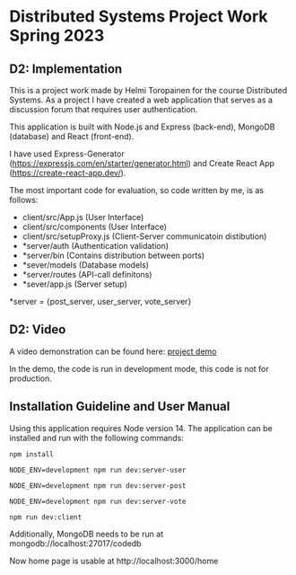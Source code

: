 # Distributed Systems Project Work Spring 2023

## D2: Implementation

This is a project work made by Helmi Toropainen for the course Distributed Systems. As a project I have created a web application that serves as a discussion forum that requires user authentication.

This application is built with Node.js and Express (back-end), MongoDB (database) and React (front-end).

I have used Express-Generator (https://expressjs.com/en/starter/generator.html) and Create React App (https://create-react-app.dev/).

The most important code for evaluation, so code written by me, is as follows:

* client/src/App.js (User Interface)
* client/src/components (User Interface)
* client/src/setupProxy.js (Client-Server communicatoin distibution)
* *server/auth (Authentication validation)
* *server/bin (Contains distribution between ports)
* *sever/models (Database models)
* *server/routes (API-call definitons)
* *sever/app.js (Server setup)

*server = {post_server, user_server, vote_server}

## D2: Video

A video demonstration can be found here: [project demo](https://lut-my.sharepoint.com/:v:/g/personal/helmi_toropainen_student_lut_fi/EfrHC3S8-PlCrRVfGMSqdacB5MgygWyyCbBtSXlTAHp7tQ?e=t3GbBC)

In the demo, the code is run in development mode, this code is not for production.

## Installation Guideline and User Manual

Using this application requires Node version 14.
The application can be installed and run with the following commands:
```
npm install
```
```
NODE_ENV=development npm run dev:server-user
```
```
NODE_ENV=development npm run dev:server-post
```
```
NODE_ENV=development npm run dev:server-vote
```
```
npm run dev:client
```
Additionally, MongoDB needs to be run at mongodb://localhost:27017/codedb

Now home page is usable at http://localhost:3000/home
